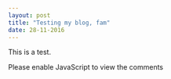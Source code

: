```yaml
---
layout: post
title: "Testing my blog, fam"
date: 28-11-2016
---
```


This is a test.

<div id="disqus_thread"></div>
<script>

/**
*  RECOMMENDED CONFIGURATION VARIABLES: EDIT AND UNCOMMENT THE SECTION BELOW TO INSERT DYNAMIC VALUES FROM YOUR PLATFORM OR CMS.
*  LEARN WHY DEFINING THESE VARIABLES IS IMPORTANT: https://disqus.com/admin/universalcode/#configuration-variables*/
/*
var disqus_config = function () {
this.page.url = PAGE_URL;  // Replace PAGE_URL with your page's canonical URL variable
this.page.identifier = PAGE_IDENTIFIER; // Replace PAGE_IDENTIFIER with your page's unique identifier variable
};
*/
(function() { // DON'T EDIT BELOW THIS LINE
var d = document, s = d.createElement('script');
s.src = '//glasscake.disqus.com/embed.js';
s.setAttribute('data-timestamp', +new Date());
(d.head || d.body).appendChild(s);
})();
#disqus_thread {
  overflow: hidden;

  iframe {
    margin-bottom: -54px;
  }
}
</script>
<noscript>Please enable JavaScript to view the comments</noscript>
